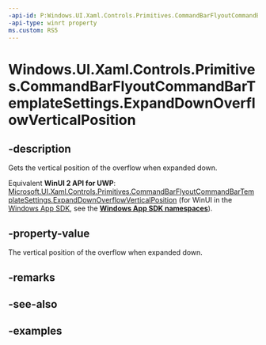 ```yaml
---
-api-id: P:Windows.UI.Xaml.Controls.Primitives.CommandBarFlyoutCommandBarTemplateSettings.ExpandDownOverflowVerticalPosition
-api-type: winrt property
ms.custom: RS5
---
```


<!-- Property syntax.
public double ExpandDownOverflowVerticalPosition { get; }
-->

# Windows.UI.Xaml.Controls.Primitives.CommandBarFlyoutCommandBarTemplateSettings.ExpandDownOverflowVerticalPosition

## -description

Gets the vertical position of the overflow when expanded down.

Equivalent **WinUI 2 API for UWP**: [Microsoft.UI.Xaml.Controls.Primitives.CommandBarFlyoutCommandBarTemplateSettings.ExpandDownOverflowVerticalPosition](/windows/winui/api/microsoft.ui.xaml.controls.primitives.commandbarflyoutcommandbartemplatesettings.expanddownoverflowverticalposition) (for WinUI in the [Windows App SDK](/windows/apps/windows-app-sdk/), see the **[Windows App SDK namespaces](/windows/windows-app-sdk/api/winrt/)**).

## -property-value

The vertical position of the overflow when expanded down.

## -remarks

## -see-also

## -examples

